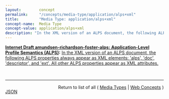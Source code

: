 ```yaml
---
layout:        concept
permalink:     "/concepts/media-type/application/alps+xml"
title:         "Media Type: application/alps+xml"
concept-name:  Media Type
concept-value: application/alps+xml
description: "In the XML version of an ALPS document, the following ALPS properties always appear as XML elements: 'alps', 'doc', 'descriptor', and 'ext'. All other ALPS properties appear as XML attributes."
---
```


**[Internet Draft amundsen-richardson-foster-alps: Application-Level Profile Semantics (ALPS)](/specs/IETF/I-D/amundsen-richardson-foster-alps "This document describes ALPS, a data format for defining simple descriptions of application-level semantics, similar in complexity to HTML microformats. An ALPS document can be used as a profile to explain the application semantics of a document with an application-agnostic media type (such as HTML, HAL, Collection+JSON, Siren, etc.). This increases the reusability of profile documents across media types."):** [In the XML version of an ALPS document, the following ALPS properties always appear as XML elements: 'alps', 'doc', 'descriptor', and 'ext'. All other ALPS properties appear as XML attributes.](http://tools.ietf.org/html/draft-amundsen-richardson-foster-alps#section-4.1 "Read documentation for Media Type &#34;application/alps+xml&#34;")

<br/>
<hr/>

<p style="float : left"><a href="./application/alps+xml.json" title="JSON representing this particular Web Concept value">JSON</a></p>
<p style="text-align: right">Return to list of all ( <a href="../media-type/">Media Types</a> | <a href="../">Web Concepts</a> )</p>
